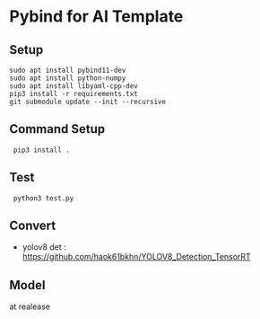 # Pybind for AI Template
## Setup
    sudo apt install pybind11-dev
    sudo apt install python-numpy
    sudo apt install libyaml-cpp-dev
    pip3 install -r requirements.txt
    git submodule update --init --recursive
## Command Setup
``` pip3 install .```
## Test
``` python3 test.py```

## Convert
- yolov8 det : https://github.com/haok61bkhn/YOLOV8_Detection_TensorRT

## Model      
at realease

